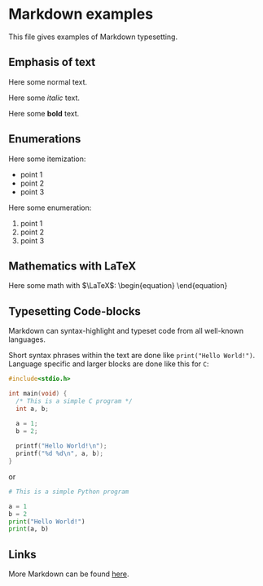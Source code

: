 # Markdown examples

This file gives examples of Markdown typesetting.

## Emphasis of text

Here some normal text.

Here some *italic* text.

Here some **bold** text.

## Enumerations

Here some itemization:
- point 1
- point 2
- point 3

Here some enumeration:
1. point 1
2. point 2
3. point 3

## Mathematics with LaTeX

Here some math with $\LaTeX$:
\begin{equation}
\end{equation}

## Typesetting Code-blocks

Markdown can syntax-highlight and typeset code
from all well-known languages.

Short syntax phrases within the text are done like
`print("Hello World!")`. Language specific and larger
blocks are done like this for `C`:

```c
#include<stdio.h>

int main(void) {
  /* This is a simple C program */
  int a, b;

  a = 1;
  b = 2;
  
  printf("Hello World!\n");
  printf("%d %d\n", a, b);
}
```

or

```python
# This is a simple Python program

a = 1
b = 2
print("Hello World!")
print(a, b)
```

## Links
More Markdown can be found [here](https://github.com/adam-p/markdown-here/wiki/Markdown-Cheatsheet).